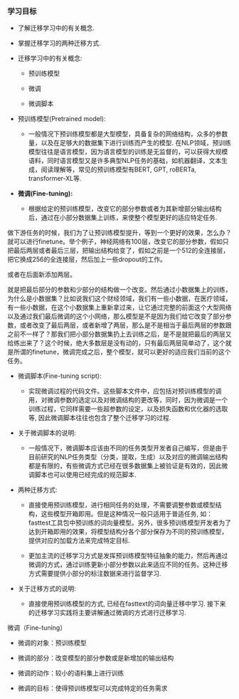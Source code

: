 ### 学习目标

- 了解迁移学习中的有关概念.

- 掌握迁移学习的两种迁移方式.

- 迁移学习中的有关概念:

	- 预训练模型

	- 微调

	- 微调脚本

- 预训练模型(Pretrained model):

	- 一般情况下预训练模型都是大型模型，具备复杂的网络结构，众多的参数量，以及在足够大的数据集下进行训练而产生的模型. 在NLP领域，预训练模型往往是语言模型，因为语言模型的训练是无监督的，可以获得大规模语料，同时语言模型又是许多典型NLP任务的基础，如机器翻译，文本生成，阅读理解等，常见的预训练模型有BERT, GPT, roBERTa, transformer-XL等.

- **微调(Fine-tuning):**

	- 根据给定的预训练模型，改变它的部分参数或者为其新增部分输出结构后，通过在小部分数据集上训练，来使整个模型更好的适应特定任务.

做下游任务的时候，我们为了让预训练模型提升，等到一个更好的效果，怎么办？就可以进行finetune。举个例子，神经网络有100层，改变它的部分参数，假如只把最后两层或者最后三层，把输出结构给变了，假如之前是一个512的全连接层，把它换成256的全连接层，然后加上一些dropout的工作。

或者在后面新添加两层。

就是把最后部分的参数和少部分的结构做一个改变。然后通过小数据集上的训练，为什么是小数据集？比如说我们这个财经领域，我们有一些小数据，在医疗领域，有一些小数据，在这个小数据集上重新拿过来，让它通过完整的前面这个大型网络以及通过我们最后微调的这个小网络，那么模型是不是因为我们给它改变了部分参数，或者改变了最后两层，或者新增了两层，那么是不是相当于最后两层的参数跟之前不一样了？那我们把小部分数据集扔上去训练之后，是不是就把最后的两层又给练出来了？这个时候，绝大多数层是没有动的，只有最后两层简单动了，这个就是所谓的finetune，微调完成之后，整个模型，就可以更好的适应我们当前的这个任务。

- 微调脚本(Fine-tuning script):

	- 实现微调过程的代码文件。这些脚本文件中，应包括对预训练模型的调用，对微调参数的选定以及对微调结构的更改等，同时，因为微调是一个训练过程，它同样需要一些超参数的设定，以及损失函数和优化器的选取等, 因此微调脚本往往也包含了整个迁移学习的过程.

- 关于微调脚本的说明:

	- 一般情况下，微调脚本应该由不同的任务类型开发者自己编写，但是由于目前研究的NLP任务类型（分类，提取，生成）以及对应的微调输出结构都是有限的，有些微调方式已经在很多数据集上被验证是有效的，因此微调脚本也可以使用已经完成的规范脚本.

- 两种迁移方式:

	- 直接使用预训练模型，进行相同任务的处理，不需要调整参数或模型结构，这些模型开箱即用。但是这种情况一般只适用于普适任务, 如：fasttest工具包中预训练的词向量模型。另外，很多预训练模型开发者为了达到开箱即用的效果，将模型结构分各个部分保存为不同的预训练模型，提供对应的加载方法来完成特定目标.

	- 更加主流的迁移学习方式是发挥预训练模型特征抽象的能力，然后再通过微调的方式，通过训练更新小部分参数以此来适应不同的任务。这种迁移方式需要提供小部分的标注数据来进行监督学习.

- 关于迁移方式的说明:

	- 直接使用预训练模型的方式, 已经在fasttext的词向量迁移中学习. 接下来的迁移学习实践将主要讲解通过微调的方式进行迁移学习.

微调（Fine-tuning）

- 微调的对象：预训练模型

- 微调的部分：改变模型的部分参数或是新增加的输出结构

- 微调的动作：较小的语料集上进行训练

- 微调的目标：使得预训练模型可以完成特定的任务需求